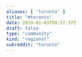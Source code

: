 ```yaml
---
aliases: [ 'toronto' ]
title: "#toronto"
date: 2019-01-03T09:57:37Z
draft: false
type: "community"
kind: "regional"
subreddit: "toronto"
---
```

